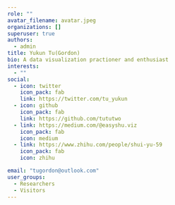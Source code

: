 ```yaml
---
role: ""
avatar_filename: avatar.jpeg
organizations: []
superuser: true
authors:
  - admin
title: Yukun Tu(Gordon)
bio: A data visualization practioner and enthusiast
interests:
  - ""
social:
  - icon: twitter
    icon_pack: fab
    link: https://twitter.com/tu_yukun
  - icon: github
    icon_pack: fab
    link: https://github.com/tututwo
  - link: https://medium.com/@easyshu.viz
    icon_pack: fab
    icon: medium
  - link: https://www.zhihu.com/people/shui-yu-59
    icon_pack: fab
    icon: zhihu

email: "tugordon@outlook.com"
user_groups:
  - Researchers
  - Visitors
---
```

